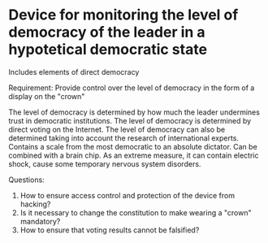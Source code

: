 # Device for monitoring the level of democracy of the leader in a hypotetical democratic state
Includes elements of direct democracy

Requirement: Provide control over the level of democracy in the form of a display on the "crown"

The level of democracy is determined by how much the leader undermines trust in democratic institutions.
The level of democracy is determined by direct voting on the Internet.
The level of democracy can also be determined taking into account the research of international experts.
Contains a scale from the most democratic to an absolute dictator.
Can be combined with a brain chip.
As an extreme measure, it can contain electric shock, cause some temporary nervous system disorders.

Questions:
1. How to ensure access control and protection of the device from hacking?
2. Is it necessary to change the constitution to make wearing a "crown" mandatory?
3. How to ensure that voting results cannot be falsified?
